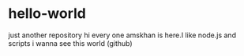 # hello-world
just another repository
hi every one
amskhan is here.I like node.js and scripts
i wanna see this world (github)
